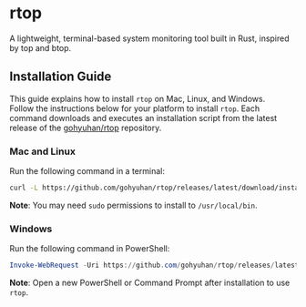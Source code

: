 # rtop

A lightweight, terminal-based system monitoring tool built in Rust, inspired by top and btop.

## Installation Guide
This guide explains how to install `rtop` on Mac, Linux, and Windows.  
Follow the instructions below for your platform to install `rtop`. Each command downloads and executes an installation script from the latest release of the [gohyuhan/rtop](https://github.com/gohyuhan/rtop) repository.  

### Mac and Linux

Run the following command in a terminal:  

```bash
curl -L https://github.com/gohyuhan/rtop/releases/latest/download/install.sh | bash
```

**Note**: You may need `sudo` permissions to install to `/usr/local/bin`.  

### Windows

Run the following command in PowerShell:  

```powershell
Invoke-WebRequest -Uri https://github.com/gohyuhan/rtop/releases/latest/download/install.ps1 -OutFile "$env:TEMP\install.ps1"; Set-ExecutionPolicy -Scope CurrentUser -ExecutionPolicy Bypass -Force; & "$env:TEMP\install.ps1"
```

**Note**: Open a new PowerShell or Command Prompt after installation to use `rtop`.  